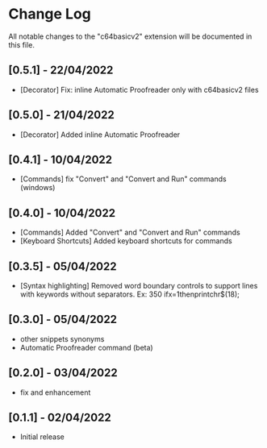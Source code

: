 # Change Log

All notable changes to the "c64basicv2" extension will be documented in this file.

## [0.5.1] - 22/04/2022

- [Decorator] Fix: inline Automatic Proofreader only with c64basicv2 files

## [0.5.0] - 21/04/2022

- [Decorator] Added inline Automatic Proofreader

## [0.4.1] - 10/04/2022

- [Commands] fix "Convert" and "Convert and Run" commands (windows)

## [0.4.0] - 10/04/2022

- [Commands] Added "Convert" and "Convert and Run" commands
- [Keyboard Shortcuts] Added keyboard shortcuts for commands

## [0.3.5] - 05/04/2022

- [Syntax highlighting] Removed word boundary controls to support lines with keywords without separators. Ex: 350 ifx=1thenprintchr$(18);

## [0.3.0] - 05/04/2022

- other snippets synonyms
- Automatic Proofreader command (beta)

## [0.2.0] - 03/04/2022

- fix and enhancement

## [0.1.1] - 02/04/2022

- Initial release
